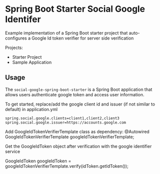 # Spring Boot Starter Social Google Identifer

Example implementation of a Spring Boot starter project that auto-configures a Google Id token verifier for server 
side verification

Projects:

- Starter Project
- Sample Application

## Usage

The `social-google-spring-boot-starter` is a Spring Boot application that allows users authenticate google token and access user information.

To get started, replace/add the google client id and issuer (if not similar to default) in application.yml

    spring.social.google.clients=client1,client2,client3
    spring.social.google.issuer=https://accounts.google.com
    
Add GoogleIdTokenVerifierTemplate class as dependency:
    @Autowired
    GoogleIdTokenVerifierTemplate googleIdTokenVerifierTemplate;
    
Get the GoogleIdToken object after verification with the google identifier service

GoogleIdToken googleIdToken = googleIdTokenVerifierTemplate.verify(idToken.getIdToken());